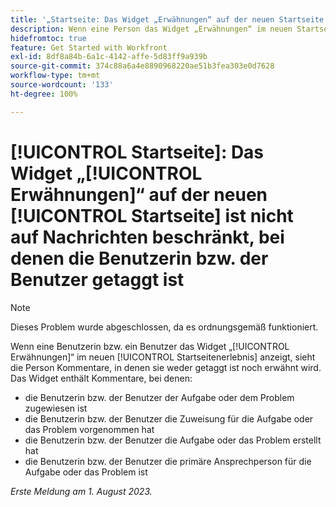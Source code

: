 ```yaml
---
title: '„Startseite: Das Widget „Erwähnungen“ auf der neuen Startseite ist nicht auf Nachrichten beschränkt, in denen die Benutzerin bzw. der Benutzer getaggt ist“'
description: Wenn eine Person das Widget „Erwähnungen“ im neuen Startseitenerlebnis anzeigt, sieht sie Kommentare, in denen sie weder getaggt ist noch erwähnt wird.
hidefromtoc: true
feature: Get Started with Workfront
exl-id: 8df8a84b-6a1c-4142-affe-5d83ff9a939b
source-git-commit: 374c88a6a4e8890968220ae51b3fea303e0d7628
workflow-type: tm+mt
source-wordcount: '133'
ht-degree: 100%

---
```


# [!UICONTROL Startseite]: Das Widget „[!UICONTROL Erwähnungen]“ auf der neuen [!UICONTROL Startseite] ist nicht auf Nachrichten beschränkt, bei denen die Benutzerin bzw. der Benutzer getaggt ist

<!--Requested article, won't fix-->

>[!NOTE]
>
>Dieses Problem wurde abgeschlossen, da es ordnungsgemäß funktioniert.

Wenn eine Benutzerin bzw. ein Benutzer das Widget „[!UICONTROL Erwähnungen]“ im neuen [!UICONTROL Startseitenerlebnis] anzeigt, sieht die Person Kommentare, in denen sie weder getaggt ist noch erwähnt wird. Das Widget enthält Kommentare, bei denen:

* die Benutzerin bzw. der Benutzer der Aufgabe oder dem Problem zugewiesen ist
* die Benutzerin bzw. der Benutzer die Zuweisung für die Aufgabe oder das Problem vorgenommen hat
* die Benutzerin bzw. der Benutzer die Aufgabe oder das Problem erstellt hat
* die Benutzerin bzw. der Benutzer die primäre Ansprechperson für die Aufgabe oder das Problem ist

_Erste Meldung am 1. August 2023._
